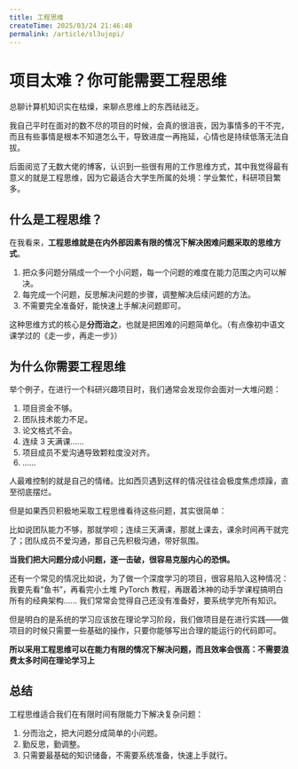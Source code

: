 ```yaml
---
title: 工程思维
createTime: 2025/03/24 21:46:48
permalink: /article/sl3ujopi/
---
```


# 项目太难？你可能需要工程思维

总聊计算机知识实在枯燥，来聊点思维上的东西祛祛乏。

我自己平时在面对的数不尽的项目的时候，会真的很沮丧，因为事情多的干不完，而且有些事情是根本不知道怎么干，导致进度一再拖延，心情也是持续低落无法自拔。

后面阅览了无数大佬的博客，认识到一些很有用的工作思维方式，其中我觉得最有意义的就是工程思维，因为它最适合大学生所属的处境：学业繁忙，科研项目繁多。

## 什么是工程思维？

在我看来，**工程思维就是在内外部因素有限的情况下解决困难问题采取的思维方式**。

1. 把众多问题分隔成一个一个小问题，每一个问题的难度在能力范围之内可以解决。
2. 每完成一个问题，反思解决问题的步骤，调整解决后续问题的方法。
3. 不需要完全准备好，能快速上手解决问题即可。

这种思维方式的核心是**分而治之**，也就是把困难的问题简单化。（有点像初中语文课学过的《走一步，再走一步》）

## 为什么你需要工程思维

举个例子，在进行一个科研兴趣项目时，我们通常会发现你会面对一大堆问题：

1. 项目资金不够。
2. 团队技术能力不足。
3. 论文格式不会。
4. 连续 3 天满课......
5. 项目成员不爱沟通导致颗粒度没对齐。
6. ......

人最难控制的就是自己的情绪。比如西贝遇到这样的情况往往会极度焦虑烦躁，直至彻底摆烂。

但是如果西贝积极地采取工程思维看待这些问题，其实很简单：

比如说团队能力不够，那就学呗；连续三天满课，那就上课去，课余时间再干就完了；团队成员不爱沟通，那自己先积极沟通，带好氛围。

**当我们把大问题分成小问题，逐一击破，很容易克服内心的恐惧。**

还有一个常见的情况比如说，为了做一个深度学习的项目，很容易陷入这种情况：我要先看“鱼书”，再看完小土堆 PyTorch 教程，再跟着沐神的动手学课程搞明白所有的经典架构...... 我们常常会觉得自己还没有准备好，要系统学完所有知识。

但是明白的是系统的学习应该放在理论学习阶段，我们做项目是在进行实践——做项目的时候只需要一些基础的操作，只要你能够写出合理的能运行的代码即可。

**所以采用工程思维可以在能力有限的情况下解决问题，而且效率会很高：不需要浪费太多时间在理论学习上**

## 总结

工程思维适合我们在有限时间有限能力下解决复杂问题：

1. 分而治之，把大问题分成简单的小问题。
2. 勤反思，勤调整。
3. 只需要最基础的知识储备，不需要系统准备，快速上手就行。


